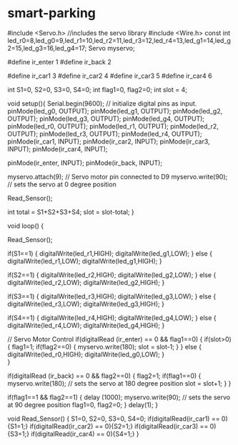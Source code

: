 # smart-parking
#include <Servo.h> //includes the servo library
#include <Wire.h> 
const int led_r0=8,led_g0=9,led_r1=10,led_r2=11,led_r3=12,led_r4=13,led_g1=14,led_g2=15,led_g3=16,led_g4=17; 
Servo myservo;
 
#define ir_enter 1
#define ir_back 2
 
#define ir_car1 3
#define ir_car2 4
#define ir_car3 5
#define ir_car4 6
 
int S1=0, S2=0, S3=0, S4=0;
int flag1=0, flag2=0; 
int slot = 4;  
 
void setup(){
Serial.begin(9600);
// initialize digital pins as input.
pinMode(led_g0,  OUTPUT);
pinMode(led_g1,  OUTPUT);
pinMode(led_g2,  OUTPUT);
pinMode(led_g3,  OUTPUT);
pinMode(led_g4,  OUTPUT);
pinMode(led_r0,  OUTPUT);
pinMode(led_r1,  OUTPUT);
pinMode(led_r2,  OUTPUT);
pinMode(led_r3,  OUTPUT);
pinMode(led_r4,  OUTPUT);
pinMode(ir_car1, INPUT);
pinMode(ir_car2, INPUT);
pinMode(ir_car3, INPUT);
pinMode(ir_car4, INPUT);
 
pinMode(ir_enter, INPUT);
pinMode(ir_back, INPUT);
  
myservo.attach(9); // Servo motor pin connected to D9
myservo.write(90); // sets the servo at 0 degree position
 
Read_Sensor();
 
int total = S1+S2+S3+S4;
slot = slot-total; 
}
 
void loop()
{
 
 Read_Sensor();
 
  if(S1==1)
   {
    digitalWrite(led_r1,HIGH);
    digitalWrite(led_g1,LOW);
   }
  else
   {
    digitalWrite(led_r1,LOW);
    digitalWrite(led_g1,HIGH);
   }
 
  if(S2==1)
   {
    digitalWrite(led_r2,HIGH);
    digitalWrite(led_g2,LOW);
    }
  else
   {
    digitalWrite(led_r2,LOW);
    digitalWrite(led_g2,HIGH);
    }
 
  if(S3==1)
   {
    digitalWrite(led_r3,HIGH);
    digitalWrite(led_g3,LOW);
    }
  else
   {
    digitalWrite(led_r3,LOW);
    digitalWrite(led_g3,HIGH);
    }
 
  if(S4==1)
   {
    digitalWrite(led_r4,HIGH);
    digitalWrite(led_g4,LOW);
    }
  else
   {
    digitalWrite(led_r4,LOW);
    digitalWrite(led_g4,HIGH);
    }
    
// Servo Motor Control
  if(digitalRead (ir_enter) == 0 && flag1==0) 
   {
    if(slot>0)
     {
      flag1=1;
      if(flag2==0)
       {
        myservo.write(180); 
        slot = slot-1;
        }
     }
    else
     {
    digitalWrite(led_r0,HIGH);
    digitalWrite(led_g0,LOW);
      }   
   }
 
  if(digitalRead (ir_back) == 0 && flag2==0)
   {
    flag2=1;
    if(flag1==0)
     {
      myservo.write(180); // sets the servo at 180 degree position
      slot = slot+1;
      }
   }
 
  if(flag1==1 && flag2==1)
   {
    delay (1000);
    myservo.write(90); // sets the servo at 90 degree position
    flag1=0, flag2=0;
    }
    delay(1);
}
 
void Read_Sensor()
{
 S1=0, S2=0, S3=0, S4=0;
 if(digitalRead(ir_car1) == 0){S1=1;} 
 if(digitalRead(ir_car2) == 0){S2=1;} 
 if(digitalRead(ir_car3) == 0){S3=1;} 
 if(digitalRead(ir_car4) == 0){S4=1;} 
}
